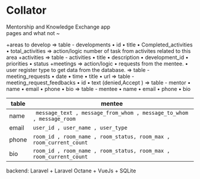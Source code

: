# Collator
Mentorship and Knowledge Exchange app
<br>
pages and what not ~


+areas to develop 
⇒ table - developments
      • id
      • title
      • Completed_activities
      • total_activities
⇒ action/logic
number of task from activites related to this area
+activities 
⇒ table - activities
      • title
      • description
      • development_id
      • priorities
      • status
+meetings 
   ⇒ action/logic
      • requests from the mentee.
      • user register type to get data from the database.
   ⇒ table - meeting_requests
      • date
      • time
      • title
      • url
   ⇒ table - meeting_request_feedbacks 
      • id
      • text (denied,Accept )
   ⇒ table - mentor
      • name
      • email
      • phone
      • bio
   ⇒ table - mentee
      • name
      • email
      • phone
      • bio

table | mentee |
--- | --- |
name | ` message_text , message_from_whom , message_to_whom , message_room` |
email | `user_id , user_name , user_type` |
phone | `room_id , room_name , room_status, room_max , room_current_count` |
bio | `room_id , room_name , room_status, room_max , room_current_count` |

backend: Laravel + Laravel Octane + VueJs + SQLite
